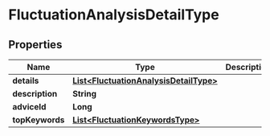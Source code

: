 

# FluctuationAnalysisDetailType


## Properties

Name | Type | Description | Notes
------------ | ------------- | ------------- | -------------
**details** | [**List&lt;FluctuationAnalysisDetailType&gt;**](FluctuationAnalysisDetailType.md) |  |  [optional]
**description** | **String** |  |  [optional]
**adviceId** | **Long** |  |  [optional]
**topKeywords** | [**List&lt;FluctuationKeywordsType&gt;**](FluctuationKeywordsType.md) |  |  [optional]



